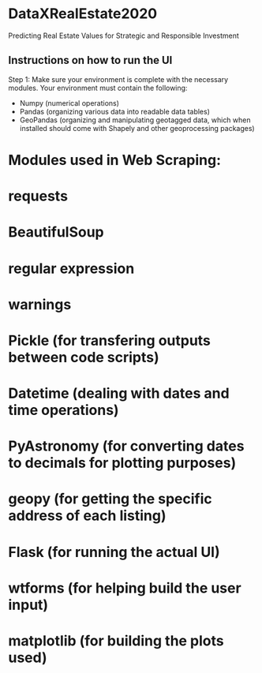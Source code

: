 # DataXRealEstate2020
Predicting Real Estate Values for Strategic and Responsible Investment

## Instructions on how to run the UI
Step 1: Make sure your environment is complete with the necessary modules. Your environment must contain the following:
- Numpy (numerical operations)
- Pandas (organizing various data into readable data tables)
- GeoPandas (organizing and manipulating geotagged data, which when installed should come with Shapely and other geoprocessing   packages)
#        Modules used in Web Scraping:
#            requests 
#            BeautifulSoup 
#            regular expression
#            warnings
#        Pickle (for transfering outputs between code scripts)
#        Datetime (dealing with dates and time operations)
#        PyAstronomy (for converting dates to decimals for plotting purposes)
#        geopy (for getting the specific address of each listing)
#        Flask (for running the actual UI)
#        wtforms (for helping build the user input)
#        matplotlib (for building the plots used)
        
